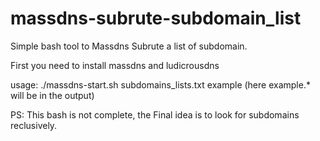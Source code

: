 # massdns-subrute-subdomain_list
Simple bash tool to Massdns Subrute a list of subdomain.

First you need to install massdns and ludicrousdns

usage: ./massdns-start.sh subdomains_lists.txt example (here example.* will be in the output)

PS: This bash is not complete, the Final idea is to look for subdomains reclusively.
